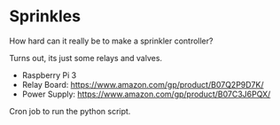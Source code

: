 # Sprinkles

How hard can it really be to make a sprinkler controller?

Turns out, its just some relays and valves.

- Raspberry Pi 3
- Relay Board: https://www.amazon.com/gp/product/B07Q2P9D7K/
- Power Supply: https://www.amazon.com/gp/product/B07C3J6PQX/

Cron job to run the python script.
